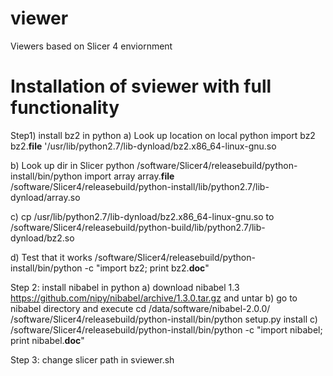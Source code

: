 # viewer
Viewers based on  Slicer 4 enviornment
 

# Installation of sviewer with full functionality 

Step1) install bz2 in python
a) Look up location on local python
  import bz2
  bz2.__file__
  '/usr/lib/python2.7/lib-dynload/bz2.x86_64-linux-gnu.so

b) Look up dir in  Slicer python
  /software/Slicer4/releasebuild/python-install/bin/python
  import array
  array.__file__
 /software/Slicer4/releasebuild/python-install/lib/python2.7/lib-dynload/array.so

c) cp /usr/lib/python2.7/lib-dynload/bz2.x86_64-linux-gnu.so to /software/Slicer4/releasebuild/python-build/lib/python2.7/lib-dynload/bz2.so 

d) Test that it works 
 /software/Slicer4/releasebuild/python-install/bin/python -c "import bz2; print bz2.__doc__"

Step 2: install nibabel in python
a) download nibabel 1.3 
https://github.com/nipy/nibabel/archive/1.3.0.tar.gz
and untar 
b) go to nibabel directory and execute 
cd /data/software/nibabel-2.0.0/
 /software/Slicer4/releasebuild/python-install/bin/python setup.py install
c) /software/Slicer4/releasebuild/python-install/bin/python -c "import nibabel; print nibabel.__doc__"
 
Step 3: change slicer path in sviewer.sh 

 